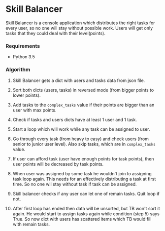 # Skill Balancer
Skill Balancer is a console application which distributes the right tasks for every user, so no one will stay 
without possible work. Users will get only tasks that they could deal with their level(points).

### Requirements ####
- Python 3.5

### Algorithm ###

1. Skill Balancer gets a dict with users and tasks data from json file.
    
2. Sort both dicts (users, tasks) in reversed mode (from bigger points to lower points).
    
3. Add tasks to the `complex_tasks` value if their points are bigger than an user with max points.
       
4. Check if tasks and users dicts have at least 1 user and 1 task.
     
5. Start a loop which will work while any task can be assigned to user. 
    
6. Go through every task (from heavy to easy) and check users (from senior to junior user level). Also skip tasks, which are in `complex_tasks` value.
       
7. If user can afford task (user have enough points for task points), then user points will be decreased by task points.
       
8. When user was assigned by some task he wouldn't join to assigning task loop again. This needs for an effectively distributing a task at first time. So no one wil stay without task if task can be assigned.
       
9. Skill balancer checks if any user can let one of remain tasks. Quit loop if not. 
       
10. After first loop has ended then data will be unsorted, but TB won't sort it again. He would start to assign tasks again while condition (step 5) says True. So now dict with users has scattered items which TB would fill with remain tasks.
            
